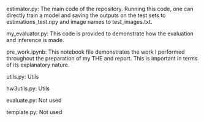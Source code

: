 estimator.py: The main code of the repository. Running this code, one can directly train a model and saving the outputs on the test sets to estimations_test.npy and image names to test_images.txt.

my_evaluator.py: This code is provided to demonstrate how the evaluation and inference is made.

pre_work.ipynb: This notebook file demonstrates the work I performed throughout the preparation of my THE and report. This is important in terms of its explanatory nature.

utils.py: Utils

hw3utils.py: Utils

evaluate.py: Not used

template.py: Not used